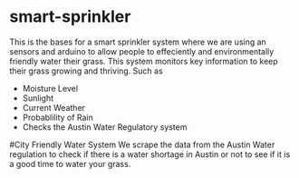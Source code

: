 # smart-sprinkler
This is the bases for a smart sprinkler system where we are using an sensors and arduino to allow people to effeciently and environmentally friendly water their grass. This system monitors key information to keep their grass growing and thriving. 
Such as
- Moisture Level
- Sunlight
- Current Weather 
- Probablility of Rain
- Checks the Austin Water Regulatory system 

#City Friendly Water System 
We scrape the data from the Austin Water regulation to check if there is a water shortage in Austin or not to see if it is a good time to water your grass. 
